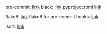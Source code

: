 pre-commit: [link](https://pre-commit.com/) black: [link](https://pypi.org/project/black/) pyproject.toml [link](https://www.python.org/dev/peps/pep-0518/)

flake8: [link](https://pypi.org/project/flake8/) flake8 for pre-commit hooks: [link](https://flake8.pycqa.org/en/latest/user/using-hooks.html#usage-with-the-pre-commit-git-hooks-framework)

isort: [link](https://pycqa.github.io/isort/)
